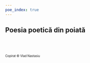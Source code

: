 ```yaml
---
poe_index: true
---
```


## Poesia poetică din poiată

\
<PoeIndex />

\
<sub><sup>Copirat &copy; Vlad Nastasiu</sup></sub>
